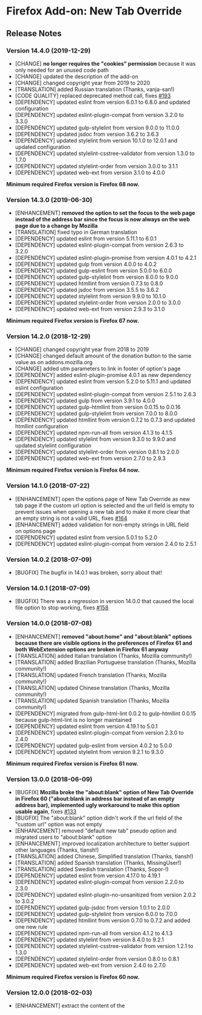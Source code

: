 # Firefox Add-on: New Tab Override

## Release Notes

### Version 14.4.0 (2019-12-29)

- [CHANGE] **no longer requires the "cookies" permission** because it was only needed for an unused code path
- [CHANGE] updated the description of the add-on
- [CHANGE] changed copyright year from 2019 to 2020
- [TRANSLATION] added Russian translation (Thanks, vanja-san!)
- [CODE QUALITY] replaced deprecated method call, fixes [#193](https://github.com/cadeyrn/newtaboverride/issues/193)
- [DEPENDENCY] updated eslint from version 6.0.1 to 6.8.0 and updated configuration
- [DEPENDENCY] updated eslint-plugin-compat from version 3.2.0 to 3.3.0
- [DEPENDENCY] updated gulp-stylelint from version 9.0.0 to 11.0.0
- [DEPENDENCY] updated jsdoc from version 3.6.2 to 3.6.3
- [DEPENDENCY] updated stylelint from version 10.1.0 to 12.0.1 and updated configuration
- [DEPENDENCY] updated stylelint-csstree-validator from version 1.3.0 to 1.7.0
- [DEPENDENCY] updated stylelint-order from version 3.0.0 to 3.1.1
- [DEPENDENCY] updated web-ext from version 3.1.0 to 4.0.0

**Minimum required Firefox version is Firefox 68 now.**

### Version 14.3.0 (2019-06-30)

- [ENHANCEMENT] **removed the option to set the focus to the web page instead of the address bar since the focus is
  now always on the web page due to a change by Mozilla**
- [TRANSLATION] fixed typo in German translation
- [DEPENDENCY] updated eslint from version 5.11.1 to 6.0.1
- [DEPENDENCY] updated eslint-plugin-compat from version 2.6.3 to 3.2.0
- [DEPENDENCY] updated eslint-plugin-promise from version 4.0.1 to 4.2.1
- [DEPENDENCY] updated gulp from version 4.0.0 to 4.0.2
- [DEPENDENCY] updated gulp-eslint from version 5.0.0 to 6.0.0
- [DEPENDENCY] updated gulp-stylelint from version 8.0.0 to 9.0.0
- [DEPENDENCY] updated htmllint from version 0.7.3 to 0.8.0
- [DEPENDENCY] updated jsdoc from version 3.5.5 to 3.6.2
- [DEPENDENCY] updated stylelint from version 9.9.0 to 10.1.0
- [DEPENDENCY] updated stylelint-order from version 2.0.0 to 3.0.0
- [DEPENDENCY] updated web-ext from version 2.9.3 to 3.1.0

**Minimum required Firefox version is Firefox 67 now.**

### Version 14.2.0 (2018-12-29)

- [CHANGE] changed copyright year from 2018 to 2019
- [CHANGE] changed default amount of the donation button to the same value as on addons.mozilla.org
- [CHANGE] added utm parameters to link in footer of option's page
- [DEPENDENCY] added eslint-plugin-promise 4.0.1 as new dependency
- [DEPENDENCY] updated eslint from version 5.2.0 to 5.11.1 and updated eslint configuration
- [DEPENDENCY] updated eslint-plugin-compat from version 2.5.1 to 2.6.3
- [DEPENDENCY] updated gulp from version 3.9.1 to 4.0.0
- [DEPENDENCY] updated gulp-htmllint from version 0.0.15 to 0.0.16
- [DEPENDENCY] updated gulp-stylelint from version 7.0.0 to 8.0.0
- [DEPENDENCY] updated htmllint from version 0.7.2 to 0.7.3 and updated htmllint configuration
- [DEPENDENCY] updated npm-run-all from version 4.1.3 to 4.1.5
- [DEPENDENCY] updated stylelint from version 9.3.0 to 9.9.0 and updated stylelint configuration
- [DEPENDENCY] updated stylelint-order from version 0.8.1 to 2.0.0
- [DEPENDENCY] updated web-ext from version 2.7.0 to 2.9.3

**Minimum required Firefox version is Firefox 64 now.**

### Version 14.1.0 (2018-07-22)

- [ENHANCEMENT] open the options page of New Tab Override as new tab page if the custom url option is selected and the
  url field is empty to prevent issues when opening a new tab and to make it more clear that an empty string is not
  a valid URL, fixes [#164](https://github.com/cadeyrn/newtaboverride/issues/164)
- [ENHANCEMENT] added validation for non-empty strings in URL field on options page
- [DEPENDENCY] updated eslint from version 5.0.1 to 5.2.0
- [DEPENDENCY] updated eslint-plugin-compat from version 2.4.0 to 2.5.1

### Version 14.0.2 (2018-07-09)

- [BUGFIX] The bugfix in 14.0.1 was broken, sorry about that!

### Version 14.0.1 (2018-07-09)

- [BUGFIX] There was a regression in version 14.0.0 that caused the local file option to stop working, fixes
  [#158](https://github.com/cadeyrn/newtaboverride/issues/158)

### Version 14.0.0 (2018-07-08)

- [ENHANCEMENT] **removed "about:home" and "about:blank" options because there are visible options in the preferences
  of Firefox 61 and both WebExtension options are broken in Firefox 61 anyway**
- [TRANSLATION] added Italian translation (Thanks, Mozilla community!)
- [TRANSLATION] added Brazilian Portuguese translation (Thanks, Mozilla community!)
- [TRANSLATION] updated French translation (Thanks, Mozilla community!)
- [TRANSLATION] updated Chinese translation (Thanks, Mozilla community!)
- [TRANSLATION] updated Spanish translation (Thanks, Mozilla community!)
- [DEPENDENCY] migrated from gulp-html-lint 0.0.2 to gulp-htmllint 0.0.15 because gulp-html-lint is no longer maintained
- [DEPENDENCY] updated eslint from version 4.19.1 to 5.0.1
- [DEPENDENCY] updated eslint-plugin-compat from version 2.3.0 to 2.4.0
- [DEPENDENCY] updated gulp-eslint from version 4.0.2 to 5.0.0
- [DEPENDENCY] updated stylelint from version 9.2.1 to 9.3.0

**Minimum required Firefox version is Firefox 61 now.**

### Version 13.0.0 (2018-06-09)

- [BUGFIX] **Mozilla broke the "about:blank" option of New Tab Override in Firefox 60 ("about:blank in address bar instead of
  an empty address bar), implemented ugly workaround to make this option usable again**, fixes
  [#133](https://github.com/cadeyrn/newtaboverride/issues/133)
- [BUGFIX] The "about:blank" option didn't work if the url field of the "custom url" option was not empty
- [ENHANCEMENT] removed "default new tab" pseudo option and migrated users to "about:blank" option
- [ENHANCEMENT] improved localization architecture to better support other languages (Thanks, tiansh!)
- [TRANSLATION] added Chinese, Simplified translation (Thanks, tiansh!)
- [TRANSLATION] added Spanish translation (Thanks, MissingUser!)
- [TRANSLATION] added Swedish translation (Thanks, Sopor-!)
- [DEPENDENCY] updated eslint from version 4.17.0 to 4.19.1
- [DEPENDENCY] updated eslint-plugin-compat from version 2.2.0 to 2.3.0
- [DEPENDENCY] updated eslint-plugin-no-unsanitized from version 2.0.2 to 3.0.2
- [DEPENDENCY] updated gulp-jsdoc from version 1.0.1 to 2.0.0
- [DEPENDENCY] updated gulp-stylelint from version 6.0.0 to 7.0.0
- [DEPENDENCY] updated htmllint from version 0.7.0 to 0.7.2 and added one new rule
- [DEPENDENCY] updated npm-run-all from version 4.1.2 to 4.1.3
- [DEPENDENCY] updated stylelint from version 8.4.0 to 9.2.1
- [DEPENDENCY] updated stylelint-csstree-validator from version 1.2.1 to 1.3.0
- [DEPENDENCY] updated stylelint-order from version 0.8.0 to 0.8.1
- [DEPENDENCY] updated web-ext from version 2.4.0 to 2.7.0

**Minimum required Firefox version is Firefox 60 now.**

### Version 12.0.0 (2018-02-03)

- [ENHANCEMENT] extract the content of the <title> tag and use it as tab title when the local file option is used,
  fixes [#108](https://github.com/cadeyrn/newtaboverride/issues/108)
- [ENHANCEMENT] offer option to set focus on web page instead of address bar also for about:blank, can be useful in
  conjunction with other add-ons like Vimium-FF, fixes [#92](https://github.com/cadeyrn/newtaboverride/issues/92)
- [ENHANCEMENT] explicitly set background color for body in CSS to avoid visual problems on settings page with
  non-default values for browser.display.background_color
- [TRANSLATION] removed Russian and Chinese translations because of non responding translators
- [DEPENDENCY] updated eslint from version 4.10.0 to 4.17.0 and added one new rule
- [DEPENDENCY] updated eslint-plugin-compat from version 2.1.0 to 2.2.0
- [DEPENDENCY] updated eslint-plugin-no-unsanitized from version 2.0.1 to 2.0.2
- [DEPENDENCY] updated eslint-plugin-xss from version 0.1.8 to 0.1.9
- [DEPENDENCY] updated gulp-eslint from version 4.0.0 to 4.0.2
- [DEPENDENCY] updated gulp-stylelint from version 5.0.0 to 6.0.0
- [DEPENDENCY] updated stylelint from version 8.2.0 to 8.4.0 and added two new rules
- [DEPENDENCY] updated stylelint-csstree-validator from version 1.2.0 to 1.2.1
- [DEPENDENCY] updated stylelint-order from version 0.7.0 to 0.8.0
- [DEPENDENCY] updated web-ext from version 2.2.2 to 2.4.0

**Minimum required Firefox version is Firefox 58 now.**

### Version 11.0.0 (2017-11-07)

- [ENHANCEMENT] support the edge case of opening a new tab in the background, can be useful in conjunction with add-ons
  like Gesturefy (Thanks, s25g5d4!), fixes [#81](https://github.com/cadeyrn/newtaboverride/issues/81)
- [ENHANCEMENT] back button is now also disabled with about:blank as new tab page
- [ENHANCEMENT] clarified notice about missing API for clearing the address bar or selecting the URL and added a link
  to a open request ticket on bugzilla.mozilla.org, fixes [#72](https://github.com/cadeyrn/newtaboverride/issues/72)
- [CODE QUALITY] unified different code pathes for opening new tabs with focus on address bar respectively web page
- [CODE QUALITY] removed all code pathes for Firefox below version 57
- [CODE QUALITY] removed code for upgrade notices for users from the legacy version of New Tab Override
- [DEPENDENCY] updated eslint from version 4.9.0 to 4.10.0
- [DEPENDENCY] updated eslint-plugin-compat from version 2.0.1 to 2.1.0
- [DEPENDENCY] updated htmllint from version 0.6.0 to 0.7.0
- [DEPENDENCY] updated npm-run-all from version 4.1.1 to 4.1.2

**Minimum required Firefox version is Firefox 57 now.**

### Version 10.2.0 (2017-10-23)

- [TRANSLATION] added Russian translation (Thanks, vanja-san!)

### Version 10.1.0 (2017-10-16)

- [TRANSLATION] added Polish translation (Thanks, WaldiPL!)
- [TRANSLATION] updated French translation (Thanks, SuperPat45!)
- [DEPENDENCY] updated eslint from version 4.8.0 to 4.9.0 and added two new eslint rules

### Version 10.0.0 (2017-10-14)

- [ENHANCEMENT] New Tab Override no longer loses container information if the option "Set focus to the web page instead
  of the address bar" and the container tabs feature of Firefox are used (Thanks, m-khvoinitsky!)
- [ENHANCEMENT] added a menu item to the tools menu to open New Tab Override's settings, fixes
  [#35](https://github.com/cadeyrn/newtaboverride/issues/35)
- [TRANSLATION] added Chinese (simplified) translation (Thanks, zhaiyusci!)
- [DOCUMENTATION] added documentation about used permissions to the README, fixes
  [#75](https://github.com/cadeyrn/newtaboverride/issues/75)
- [DEPENDENCY] updated eslint from version 4.7.2 to 4.8.0
- [DEPENDENCY] updated eslint-plugin-compat from version 1.0.4 to 2.0.1
- [DEPENDENCY] updated stylelint from version 8.1.1 to 8.2.0
- [DEPENDENCY] updated web-ext from version 2.0.0 to 2.2.2

### Version 9.0.0 (2017-09-27)

- [ENHANCEMENT] **New Tab Override can now automatically use your home page as new tab page!** If you have more than
  one home page New Tab Override uses the first one. This feature requires Firefox 57 or later. An **optional**
  permission for reading and modifying browser settings is needed to use this feature, fixes
  [#19](https://github.com/cadeyrn/newtaboverride/issues/19)
- [ENHANCEMENT] **New Tab Override does no longer create useless history entries!** That's why New Tab Override needs
  the permission to access the browser history beginning with version 9.0.0, fixes
  [#20](https://github.com/cadeyrn/newtaboverride/issues/20)
- [ENHANCEMENT] **The back button of Firefox is no longer enabled on the new tab page!** This feature requires
  Firefox 57 or later, fixes [#46](https://github.com/cadeyrn/newtaboverride/issues/46)
- [ENHANCEMENT] show favicon on new tab page if background color option is enabled
- [ENHANCEMENT] some textual and style improvements
- [TRANSLATION] added French translation (Thanks, SuperPat45!)
- [TRANSLATION] updated translations (Thanks, Tonnes and milupo!)
- [CODE QUALITY] refactored the handling of optional permissions for easier implementing of new features, fixes
  [#61](https://github.com/cadeyrn/newtaboverride/issues/61)
- [CODE QUALITY] organized the script files in folders
- [DEPENDENCY] updated eslint from version 4.5.0 to 4.7.2
- [DEPENDENCY] updated gulp-stylelint from version 4.0.0 to 5.0.0
- [DEPENDENCY] updated jsdoc from version 3.5.4 to 3.5.5
- [DEPENDENCY] updated npm-run-all from version 4.0.2 to 4.1.1
- [DEPENDENCY] updated stylelint from version 8.0.0 to 8.1.1
- [DEPENDENCY] updated stylelint-csstree-validator from version 1.1.1 to 1.2.0
- [DEPENDENCY] updated stylelint-order from version 0.6.0 to 0.7.0

**Minimum required Firefox version is Firefox 56 now.**

### Version 8.0.0 (2017-08-22)

- [ENHANCEMENT] **added support for local files!** You can upload a local html file and use the content as new tab
  content. Please pay attention to the related information on the settings page, fixes
  [#27](https://github.com/cadeyrn/newtaboverride/issues/27) (Thanks, seeba8!)
- [ENHANCEMENT] **added support for custom background color!** You can use any color as background color for the new tab
  page, fixes [#9](https://github.com/cadeyrn/newtaboverride/issues/9)
- [ENHANCEMENT] allow to set the focus on the web page instead of the address bar also on about:home, fixes
  [#10](https://github.com/cadeyrn/newtaboverride/issues/10)
- [ENHANCEMENT] updated some textes to make it even more clear that the file:// protocol is no longer supported due to
  Firefox restrictions. Suggest new local file option or the use of a local web server as alternatives, fixes
  [#13](https://github.com/cadeyrn/newtaboverride/issues/13)
- [TRANSLATION] updated translations (Thanks, Tonnes and milupo!)
- [CODE QUALITY] refactored the visibility handling of advanced options
- [DEPENDENCY] updated ESLint from version 4.4.1 to 4.5.0

### Version 7.1.0 (2017-08-13)

- [ENHANCEMENT] less strict URL validation, added support for localhost again, fixes
  [#5](https://github.com/cadeyrn/newtaboverride/issues/5)
- [ENHANCEMENT] automatically prepend "http://" if the there is no protocol, fixes
  [#8](https://github.com/cadeyrn/newtaboverride/issues/8)
- [TRANSLATION] updated Upper Sorbian and Lower Sorbian translations (Thanks, milupo!)
- [TRANSLATION] fixed typo in German translation
- [DEPENDENCY] updated gulp-stylelint from version 3.9.0 to 4.0.0
- [DEPENDENCY] updated jsdoc from version 3.5.3 to 3.5.4

### Version 7.0.0 (2017-08-12)

**New Tab Override is a WebExtension and compatible with Firefox 57+ now!**

New Tab Override was developed from the ground up as so-called WebExtension. This makes New Tab Override compatible
with Firefox 57 and later. Not all options of the previous version are currently available as WebExtension. As soon as
Mozilla implements support for missing functionalities in Firefox, they will be integrated in a future update of
New Tab Override.

**Notice for users of previous versions:** you have to re-configure the add-on. After the update the settings page will
  automatically be opened.

**New features:**

- [DESIGN] some design improvements, including a new logo
- [ENHANCEMENT] new logo is a SVG file instead of a number of different PNG files
- [ENHANCEMENT] use of new permission system and only request needed permissions
- [ENHANCEMENT] use of optional permission for feed option. You can revoke the permission at any time
- [ENHANCEMENT] use of fetch instead of XMLHttpRequest for feed option
- [ENHANCEMENT] there is now a live validation for custom URLs so that you have a direct feedback during the input
- [ENHANCEMENT] you can open the settings via keyboard shortcut Shift + F12
- [ENHANCEMENT] you can open the settings via entering "newtab settings" in the address bar
- [ENHANCEMENT] there is an upgrade notice for users of the legecy version of New Tab Override. This notice is not
  visible on fresh installs
- [CODE QUALITY] improved code quality and added more code documentation, use of ESLint, stylelint, htmllint and JSDoc

**Thanks to [Ura Design](https://ura.design/) for the new logo!**

Missing features:

- At the moment You can't clear the address bar for new tabs. It will be possible in future versions of Firefox again.
- At the moment You can't use the home page as new tab page. Please enter manually the URL in the settings of New Tab
  Override. It will be possible in future versions of Firefox again.
- You can no longer use about:sync-tabs as new tab page as Mozilla removed this page in Firefox 55. It's not yet
  decided if showing synced tabs as new tab page will be possible again in the future.
- You can no longer use local files via file:// protocol as new tab page for security reasons. Please upload your local
  file to a web server to use it again.
- The option to use the last URL from clipboard was not re-implemented in New Tab Override 7.0.0.

**Minimum required Firefox version is Firefox 55 now.**

### Version 6.0.1 (2016-12-27)

- [TRANSLATION] updated translations

### Version 6.0.0 (2016-12-20)

- [ENHANCEMENT] new option: clear location bar after opening a tab
- [TRANSLATION] added Upper Sorbian translation (Thanks, milupo!)
- [TRANSLATION] added Lower Sorbian translation (Thanks, milupo!)
- [TRANSLATION] updated Dutch translation (Thanks, Tonnes!)

### Version 5.0.0 (2016-12-18)

- [DESIGN] settings: small design improvements
- [ENHANCEMENT] new option: set focus to the web page (for example Google search field) instead of the location bar
- [ENHANCEMENT] settings: added introduction text
- [ENHANCEMENT] settings: show url field only if custom url option is selected
- [ENHANCEMENT] settings / feed: open external links in new tabs
- [ENHANCEMENT] settings / feed: added rel=noopener attribute to external links
- [BUGFIX] settings / feed: repaired donation button

### Version 4.0.2 (2016-11-14)

- [BUGFIX] settings UI was broken since version 3.1 for users with history set to "never remember" or in private
  browsing mode (Thanks, noitidart and NilkasG!)
- [TRANSLATION] updated Dutch translation (Thanks, Tonnes!)
- [DEPENDENCY] compiled with JPM 1.2.2 (before: 1.2.0)

### Version 4.0.1 (2016-10-10)

- [ENHANCEMENT] no use of innerHTML

### Version 4.0.0 (2016-10-10)

- [ENHANCEMENT] new option for new tabs: the latest news about Mozilla (German)
- [CODE QUALITY] internal code optimizations
- [DEPENDENCY] compiled with JPM 1.2.0 (before: 1.1.4)

### Version 3.1.0 (2016-09-20)

- [ENHANCEMENT] settings are available via about:newtaboverride now
- [ENHANCEMENT] settings button in add-ons manager opens about:newtaboverride now, no longer two different settings
  interfaces
- [ENHANCEMENT] when clicking the settings button in the toolbar focus the window with the settings if the settings are
  already open in another window
- [TRANSLATION] updated Dutch translation (Thanks, Tonnes!)
- [CODE QUALITY] internal code optimizations
- [DEPENDENCY] compiled with JPM 1.1.4 (before: 1.0.7)

### Version 3.0.0 (2016-06-27)

- [DESIGN] New options UI, accessible via toolbar button (can be removed)
- [ENHANCEMENT] set flag for multi process compatibility (e10s)
- [ENHANCEMENT] added about:checkerboard and about:searchreset to validator for clipboard option, removed
  about:customizing and about:remote-newtab
- [ENHANCEMENT] add-on description in add-on manager is localized now (DE, EN, NL)
- [ENHANCEMENT] compatibility workaround for Firefox 44 Beta (Bugzilla #1240559) removed, it's no longer needed
- [DEPENDENCY] compiled with JPM 1.0.7 (before: 1.0.4)

**Minimum required Firefox version is Firefox 45 now.**

### Version 2.3.1 (2016-01-19)

- [BUGFIX] Workaround for Bugzilla #1240559 (New Tab Override works in Firefox 43 Stable, Firefox 45 Developer Edition
  and Firefox 46 Nightly, but not in Firefox 44 Beta)

### Version 2.3.0 (2016-01-17)

- [ENHANCEMENT] NewTabURL.jsm is no longer deprecated, usage of AboutNewTabService with Firefox 44 and higher removed
  again
- [TRANSLATION] Added Dutch translation (Thanks, Tonnes!)

### Version 2.2.1 (2015-12-20)

- [BUGFIX] disabled validation for custom URL option because it's too restrictive and not really needed, it's only
  needed for the clipboard option

### Version 2.2.0 (2015-12-19)

- [ENHANCEMENT] added about:sync-tabs as new predefined option
- [ENHANCEMENT] added URL validation for custom URLs (not only for the clipboard option)
- [ENHANCEMENT] extended URL validation to about: pages
- [BUGFIX] compatibility with Firefox 43.0.1 (fixed bug in the version detection)

### Version 2.1.0 (2015-11-28)

- [ENHANCEMENT] Better validation for URLs in the clipboard option.
- [BUGFIX] New implementation of the clipboard option. In the last version the new tab page opened instead of the
  desired page under certain circumstances.

### Version 2.0.0 (2015-11-21)

- [ENHANCEMENT] about:blank, about:home and about:newtab as predefined options
- [ENHANCEMENT] option to use homepage as new tab page
- [ENHANCEMENT] option to use last url from clipboard as new tab page
- [ENHANCEMENT] Firefox 44+: use of AboutNewTabService instead of NewTabURL.jsm

### Version 1.1.0 (2015-10-18)

- [ENHANCEMENT] listening for unload reason and reset new tab page on uninstall and disable
- [DEPENDENCY] repacked with JPM 1.0.2 for compatibility with Firefox 44+

### Version 1.0.0 (2015-06-27)

- initial release for [addons.mozilla.org](https://addons.mozilla.org/en-US/firefox/addon/new-tab-override/)
